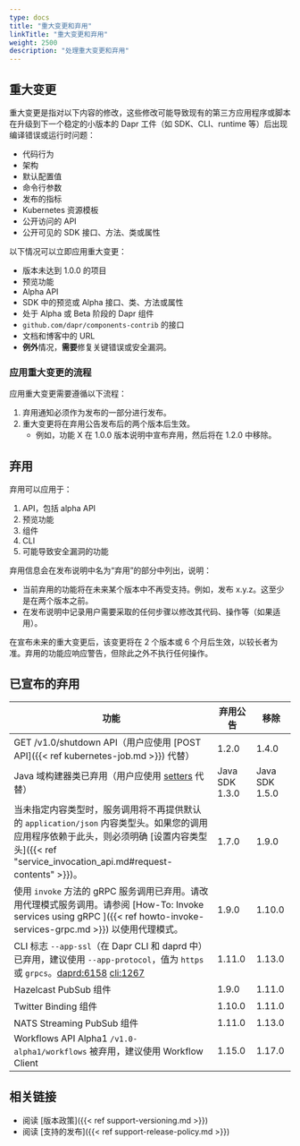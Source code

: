 ```yaml
---
type: docs
title: "重大变更和弃用"
linkTitle: "重大变更和弃用"
weight: 2500
description: "处理重大变更和弃用"
---
```


## 重大变更

重大变更是指对以下内容的修改，这些修改可能导致现有的第三方应用程序或脚本在升级到下一个稳定的小版本的 Dapr 工件（如 SDK、CLI、runtime 等）后出现编译错误或运行时问题：

- 代码行为
- 架构
- 默认配置值
- 命令行参数
- 发布的指标
- Kubernetes 资源模板
- 公开访问的 API
- 公开可见的 SDK 接口、方法、类或属性

以下情况可以立即应用重大变更：

- 版本未达到 1.0.0 的项目
- 预览功能
- Alpha API
- SDK 中的预览或 Alpha 接口、类、方法或属性
- 处于 Alpha 或 Beta 阶段的 Dapr 组件
- `github.com/dapr/components-contrib` 的接口
- 文档和博客中的 URL
- **例外**情况，**需要**修复关键错误或安全漏洞。

### 应用重大变更的流程

应用重大变更需要遵循以下流程：

1. 弃用通知必须作为发布的一部分进行发布。
1. 重大变更将在弃用公告发布后的两个版本后生效。
   - 例如，功能 X 在 1.0.0 版本说明中宣布弃用，然后将在 1.2.0 中移除。

## 弃用

弃用可以应用于：

1. API，包括 alpha API
1. 预览功能
1. 组件
1. CLI
1. 可能导致安全漏洞的功能

弃用信息会在发布说明中名为“弃用”的部分中列出，说明：

- 当前弃用的功能将在未来某个版本中不再受支持。例如，发布 x.y.z。这至少是在两个版本之前。
- 在发布说明中记录用户需要采取的任何步骤以修改其代码、操作等（如果适用）。

在宣布未来的重大变更后，该变更将在 2 个版本或 6 个月后生效，以较长者为准。弃用的功能应响应警告，但除此之外不执行任何操作。

## 已宣布的弃用

| 功能               |   弃用公告   | 移除       |
|-----------------------|-----------------------|------------------------- |
| GET /v1.0/shutdown API（用户应使用 [POST API]({{< ref kubernetes-job.md >}}) 代替） | 1.2.0 | 1.4.0 |
| Java 域构建器类已弃用（用户应使用 [setters](https://github.com/dapr/java-sdk/issues/587) 代替） | Java SDK 1.3.0 | Java SDK 1.5.0 |
| 当未指定内容类型时，服务调用将不再提供默认的 `application/json` 内容类型头。如果您的调用应用程序依赖于此头，则必须明确 [设置内容类型头]({{< ref "service_invocation_api.md#request-contents" >}})。 | 1.7.0 | 1.9.0 |
| 使用 `invoke` 方法的 gRPC 服务调用已弃用。请改用代理模式服务调用。请参阅 [How-To: Invoke services using gRPC ]({{< ref howto-invoke-services-grpc.md >}}) 以使用代理模式。| 1.9.0 | 1.10.0 |
| CLI 标志 `--app-ssl`（在 Dapr CLI 和 daprd 中）已弃用，建议使用 `--app-protocol`，值为 `https` 或 `grpcs`。[daprd:6158](https://github.com/dapr/dapr/issues/6158) [cli:1267](https://github.com/dapr/cli/issues/1267)| 1.11.0 | 1.13.0 |
| Hazelcast PubSub 组件 | 1.9.0 | 1.11.0 |
| Twitter Binding 组件 | 1.10.0 | 1.11.0 |
| NATS Streaming PubSub 组件 | 1.11.0 | 1.13.0 |
| Workflows API Alpha1 `/v1.0-alpha1/workflows` 被弃用，建议使用 Workflow Client | 1.15.0 | 1.17.0 |

## 相关链接

- 阅读 [版本政策]({{< ref support-versioning.md >}})
- 阅读 [支持的发布]({{< ref support-release-policy.md >}})